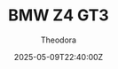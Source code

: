 ---
title: "BMW Z4 GT3"
meta_title: ""
description: "BMW Z4 GT3 2011 by ChemFlummi for Assetto Corsa, ready to race!"
date: 2025-05-09T22:40:00Z
thumb: wi5vaH0
mainimage: 1JG2DFI
cargallery: ["9UNdr4j","Npppljq", "vVp6DLA"]
categories: ["Car"]
author: "Theodora"
tags: ["BMW", "Sports car", "GT3", "2011", "ChemFlummi",  "Germany"]
draft: false
link: https://modsfire.com/Yd1kzROcW1QmQaj
zipsize: 165 MB
manu: BMW
logo2: m-sport
country: Germany
year: 2011
class: GT3
drivetrain: RWD
engine: 4.4L V8 N/A
power: "540 bhp"
torque: "531"
mass: "1230"
speed: "280+"
accel: "- seconds"
gb: 6-speed
creator: ChemFlummi
version: "1.4"
csp: "0.2.5"
carname: "BMW Z4 GT3"
folder: "cf_bmw_z4_gt3"
livery: "Included"
r2r: 0
host: ModsFire
---